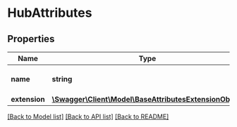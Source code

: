 # HubAttributes

## Properties
Name | Type | Description | Notes
------------ | ------------- | ------------- | -------------
**name** | **string** | displayable name of the hub | 
**extension** | [**\Swagger\Client\Model\BaseAttributesExtensionObject**](BaseAttributesExtensionObject.md) |  | 

[[Back to Model list]](../README.md#documentation-for-models) [[Back to API list]](../README.md#documentation-for-api-endpoints) [[Back to README]](../README.md)


